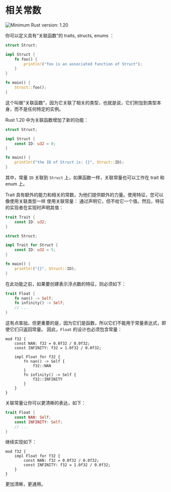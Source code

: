 # 相关常数

![Minimum Rust version: 1.20](https://img.shields.io/badge/Minimum%20Rust%20Version-1.20-brightgreen.svg)

你可以定义具有“关联函数”的 traits, structs, enums ：

```rust
struct Struct;

impl Struct {
    fn foo() {
        println!("foo is an associated function of Struct");
    }
}

fn main() {
    Struct::foo();
}
```

这个叫做“关联函数”，因为它关联了相关的类型，也就是说，它们附加到类型本身，而不是任何特定的实例。

Rust 1.20 中为关联函数增加了新的功能：

```rust
struct Struct;

impl Struct {
    const ID: u32 = 0;
}

fn main() {
    println!("the ID of Struct is: {}", Struct::ID);
}
```

其中，常量 `ID` 关联到 `Struct` 上，如果函数一样，关联常量也可以工作在 trait 和 enum 上。

Trait 具有额外的能力和相关的常数，为他们提供额外的力量。使用特征，您可以像使用关联类型一样
使用关联常量： 通过声明它，但不给它一个值。然后，特征的实现者在实现时声明其值：

```rust
trait Trait {
    const ID: u32;
}

struct Struct;

impl Trait for Struct {
    const ID: u32 = 5;
}

fn main() {
    println!("{}", Struct::ID);
}
```

在此功能之前，如果要创建表示浮点数的特征，则必须如下：

```rust
trait Float {
    fn nan() -> Self;
    fn infinity() -> Self;
    // ...
}
```

这有点笨拙，但更重要的是，因为它们是函数，所以它们不能用于常量表达式，即使它们只返回常量。
因此，`Float` 的设计也必须包含常量：

```rust,ignore
mod f32 {
    const NAN: f32 = 0.0f32 / 0.0f32;
    const INFINITY: f32 = 1.0f32 / 0.0f32;

    impl Float for f32 {
        fn nan() -> Self {
            f32::NAN
        }
        fn infinity() -> Self {
            f32::INFINITY
        }
    }
}
```

关联常量让你可以更清晰的表达，如下：

```rust
trait Float {
    const NAN: Self;
    const INFINITY: Self;
    // ...
}
```

继续实现如下：

```rust,ignore
mod f32 {
    impl Float for f32 {
        const NAN: f32 = 0.0f32 / 0.0f32;
        const INFINITY: f32 = 1.0f32 / 0.0f32;
    }
}
```

更加清晰，更通用。
